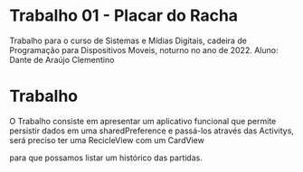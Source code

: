 # Trabalho 01 - Placar do Racha

Trabalho para o curso de Sistemas e Mídias Digitais, cadeira de Programação para Dispositivos Moveis, noturno no ano de 2022.
Aluno: Dante de Araújo Clementino

# Trabalho

O Trabalho consiste em apresentar um aplicativo funcional que permite persistir dados em uma sharedPreference e passá-los através das Activitys, será preciso ter uma RecicleView com um CardView

para que possamos listar um histórico das partidas.
